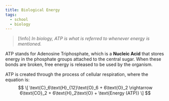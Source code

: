 ```yaml
---
title: Biological Energy
tags:
  - school
  - biology
---
```


>[!info]
> *In biology, ATP is what is referred to whenever energy is mentioned.*

ATP stands for Adenosine Triphosphate, which is a **Nucleic Acid** that stores energy in the phosphate groups attached to the central sugar. When these bonds are broken, free energy is released to be used by the organism. 

ATP is created through the process of cellular respiration, where the equation is:
$$
\[
\text{C}_6\text{H}_{12}\text{O}_6 + 6\text{O}_2 \rightarrow 6\text{CO}_2 + 6\text{H}_2\text{O} + \text{Energy (ATP)}
\]
$$


